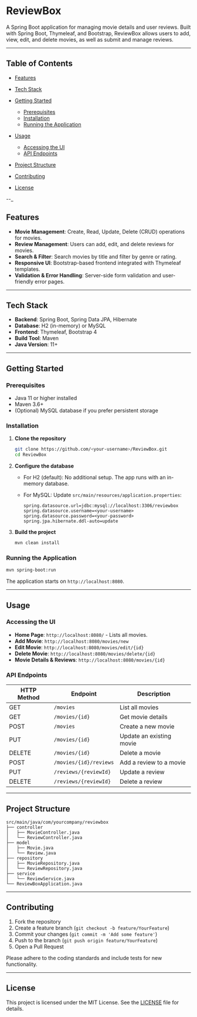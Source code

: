 # ReviewBox

A Spring Boot application for managing movie details and user reviews. Built with Spring Boot, Thymeleaf, and Bootstrap, ReviewBox allows users to add, view, edit, and delete movies, as well as submit and manage reviews.

---

## Table of Contents

* [Features](#features)
* [Tech Stack](#tech-stack)
* [Getting Started](#getting-started)

  * [Prerequisites](#prerequisites)
  * [Installation](#installation)
  * [Running the Application](#running-the-application)
* [Usage](#usage)

  * [Accessing the UI](#accessing-the-ui)
  * [API Endpoints](#api-endpoints)
* [Project Structure](#project-structure)
* [Contributing](#contributing)
* [License](#license)

--_

## Features

* **Movie Management**: Create, Read, Update, Delete (CRUD) operations for movies.
* **Review Management**: Users can add, edit, and delete reviews for movies.
* **Search & Filter**: Search movies by title and filter by genre or rating.
* **Responsive UI**: Bootstrap-based frontend integrated with Thymeleaf templates.
* **Validation & Error Handling**: Server-side form validation and user-friendly error pages.

---

## Tech Stack

* **Backend**: Spring Boot, Spring Data JPA, Hibernate
* **Database**: H2 (in-memory) or MySQL
* **Frontend**: Thymeleaf, Bootstrap 4
* **Build Tool**: Maven
* **Java Version**: 11+

---

## Getting Started

### Prerequisites

* Java 11 or higher installed
* Maven 3.6+
* (Optional) MySQL database if you prefer persistent storage

### Installation

1. **Clone the repository**

   ```bash
   git clone https://github.com/<your-username>/ReviewBox.git
   cd ReviewBox
   ```

2. **Configure the database**

   * For H2 (default): No additional setup. The app runs with an in-memory database.
   * For MySQL: Update `src/main/resources/application.properties`:

     ```properties
     spring.datasource.url=jdbc:mysql://localhost:3306/reviewbox
     spring.datasource.username=<your-username>
     spring.datasource.password=<your-password>
     spring.jpa.hibernate.ddl-auto=update
     ```

3. **Build the project**

   ```bash
   mvn clean install
   ```

### Running the Application

```bash
mvn spring-boot:run
```

The application starts on `http://localhost:8080`.

---

## Usage

### Accessing the UI

* **Home Page**: `http://localhost:8080/` - Lists all movies.
* **Add Movie**: `http://localhost:8080/movies/new`
* **Edit Movie**: `http://localhost:8080/movies/edit/{id}`
* **Delete Movie**: `http://localhost:8080/movies/delete/{id}`
* **Movie Details & Reviews**: `http://localhost:8080/movies/{id}`

### API Endpoints

| HTTP Method | Endpoint               | Description              |
| ----------- | ---------------------- | ------------------------ |
| GET         | `/movies`              | List all movies          |
| GET         | `/movies/{id}`         | Get movie details        |
| POST        | `/movies`              | Create a new movie       |
| PUT         | `/movies/{id}`         | Update an existing movie |
| DELETE      | `/movies/{id}`         | Delete a movie           |
| POST        | `/movies/{id}/reviews` | Add a review to a movie  |
| PUT         | `/reviews/{reviewId}`  | Update a review          |
| DELETE      | `/reviews/{reviewId}`  | Delete a review          |

---

## Project Structure

```
src/main/java/com/yourcompany/reviewbox
├── controller
│   ├── MovieController.java
│   └── ReviewController.java
├── model
│   ├── Movie.java
│   └── Review.java
├── repository
│   ├── MovieRepository.java
│   └── ReviewRepository.java
├── service
│   └── ReviewService.java
└── ReviewBoxApplication.java
```

---

## Contributing

1. Fork the repository
2. Create a feature branch (`git checkout -b feature/YourFeature`)
3. Commit your changes (`git commit -m 'Add some feature'`)
4. Push to the branch (`git push origin feature/YourFeature`)
5. Open a Pull Request

Please adhere to the coding standards and include tests for new functionality.

---

## License

This project is licensed under the MIT License. See the [LICENSE](LICENSE) file for details.
